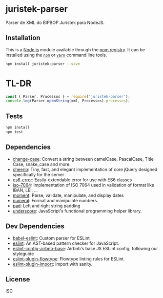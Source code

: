 # juristek-parser

Parser de XML do BIPBOP Juristek para NodeJS.

## Installation

This is a [Node.js](https://nodejs.org/) module available through the 
[npm registry](https://www.npmjs.com/). It can be installed using the 
[`npm`](https://docs.npmjs.com/getting-started/installing-npm-packages-locally)
or 
[`yarn`](https://yarnpkg.com/en/)
command line tools.

```sh
npm install juristek-parser --save
```

# TL-DR

```js
const { Parser, Processos } = require('juristek-parser');
console.log(Parser.openString(xml, Processos).processos);
```

## Tests

```sh
npm install
npm test
```

## Dependencies

- [change-case](http://ghub.io/change-case): Convert a string between camelCase, PascalCase, Title Case, snake_case and more.
- [cheerio](http://ghub.io/cheerio): Tiny, fast, and elegant implementation of core jQuery designed specifically for the server
- [es6-error](http://ghub.io/es6-error): Easily-extendable error for use with ES6 classes
- [iso-7064](http://ghub.io/iso-7064): Implementation of ISO 7064 used in validation of format like IBAN, LEI, ...
- [moment](http://ghub.io/moment): Parse, validate, manipulate, and display dates
- [numeral](http://ghub.io/numeral): Format and manipulate numbers.
- [pad](http://ghub.io/pad): Left and right string padding
- [underscore](http://ghub.io/underscore): JavaScript&#39;s functional programming helper library.

## Dev Dependencies

- [babel-eslint](http://ghub.io/babel-eslint): Custom parser for ESLint
- [eslint](http://ghub.io/eslint): An AST-based pattern checker for JavaScript.
- [eslint-config-airbnb-base](http://ghub.io/eslint-config-airbnb-base): Airbnb&#39;s base JS ESLint config, following our styleguide
- [eslint-plugin-flowtype](http://ghub.io/eslint-plugin-flowtype): Flowtype linting rules for ESLint.
- [eslint-plugin-import](http://ghub.io/eslint-plugin-import): Import with sanity.

## License

ISC
